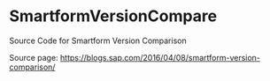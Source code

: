 # SmartformVersionCompare
Source Code for Smartform Version Comparison

Source page:
https://blogs.sap.com/2016/04/08/smartform-version-comparison/
